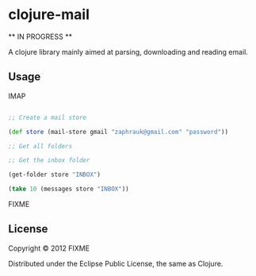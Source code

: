 # clojure-mail

** IN PROGRESS **

A clojure library mainly aimed at parsing, downloading and reading email.

## Usage

IMAP 

```clojure

;; Create a mail store 

(def store (mail-store gmail "zaphrauk@gmail.com" "password"))

;; Get all folders

;; Get the inbox folder

(get-folder store "INBOX")

(take 10 (messages store "INBOX"))

```

FIXME

## License

Copyright © 2012 FIXME

Distributed under the Eclipse Public License, the same as Clojure.
